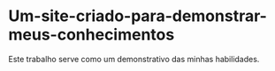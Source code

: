 # Um-site-criado-para-demonstrar-meus-conhecimentos
 Este trabalho serve como um demonstrativo das minhas habilidades.
